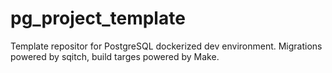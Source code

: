 # pg_project_template
Template repositor for PostgreSQL dockerized dev environment. Migrations powered by sqitch, build targes powered by Make.
